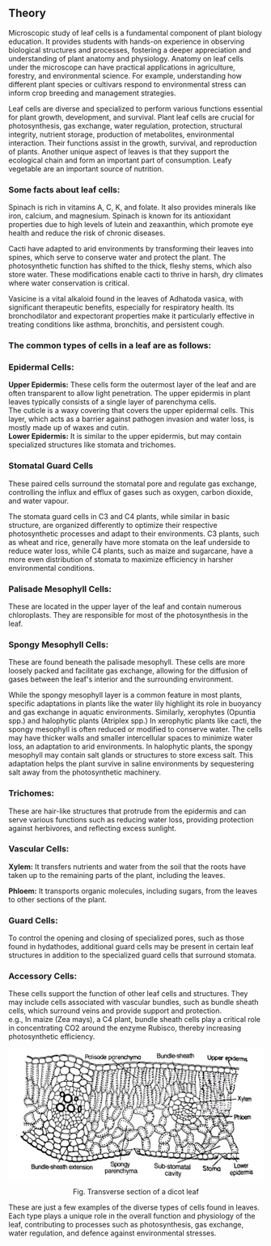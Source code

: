## Theory

Microscopic study of leaf cells is a fundamental component of plant biology education. It provides students with hands-on experience in observing biological structures and processes, fostering a deeper appreciation and understanding of plant anatomy and physiology. Anatomy on leaf cells under the microscope can have practical applications in agriculture, forestry, and environmental science. For example, understanding how different plant species or cultivars respond to environmental stress can inform crop breeding and management strategies.

Leaf cells are diverse and specialized to perform various functions essential for plant growth, development, and survival. Plant leaf cells are crucial for photosynthesis, gas exchange, water regulation, protection, structural integrity, nutrient storage, production of metabolites, environmental interaction. Their functions assist in the growth, survival, and reproduction of plants. Another unique aspect of leaves is that they support the ecological chain and form an important part of consumption. Leafy vegetable are an important source of nutrition.

### Some facts about leaf cells:

Spinach is rich in vitamins A, C, K, and folate. It also provides minerals like iron, calcium, and magnesium. Spinach is known for its antioxidant properties due to high levels of lutein and zeaxanthin, which promote eye health and reduce the risk of chronic diseases.

Cacti have adapted to arid environments by transforming their leaves into spines, which serve to conserve water and protect the plant. The photosynthetic function has shifted to the thick, fleshy stems, which also store water. These modifications enable cacti to thrive in harsh, dry climates where water conservation is critical.

Vasicine is a vital alkaloid found in the leaves of Adhatoda vasica, with significant therapeutic benefits, especially for respiratory health. Its bronchodilator and expectorant properties make it particularly effective in treating conditions like asthma, bronchitis, and persistent cough.

### The common types of cells in a leaf are as follows:

### Epidermal Cells:

**Upper Epidermis:** These cells form the outermost layer of the leaf and are often transparent to allow light penetration. The upper epidermis in plant leaves typically consists of a single layer of parenchyma cells.  
The cuticle is a waxy covering that covers the upper epidermal cells. This layer, which acts as a barrier against pathogen invasion and water loss, is mostly made up of waxes and cutin.  
**Lower Epidermis:** It is similar to the upper epidermis, but may contain specialized structures like stomata and trichomes.

###  Stomatal Guard Cells
These paired cells surround the stomatal pore and regulate gas exchange, controlling the influx and efflux of gases such as oxygen, carbon dioxide, and water vapour.

The stomata guard cells in C3 and C4 plants, while similar in basic structure, are organized differently to optimize their respective photosynthetic processes and adapt to their environments. C3 plants, such as wheat and rice, generally have more stomata on the leaf underside to reduce water loss, while C4 plants, such as maize and sugarcane, have a more even distribution of stomata to maximize efficiency in harsher environmental conditions.

### Palisade Mesophyll Cells:
These are located in the upper layer of the leaf and contain numerous chloroplasts. They are responsible for most of the photosynthesis in the leaf.  

###  Spongy Mesophyll Cells:
These are found beneath the palisade mesophyll. These cells are more loosely packed and facilitate gas exchange, allowing for the diffusion of gases between the leaf's interior and the surrounding environment.

While the spongy mesophyll layer is a common feature in most plants, specific adaptations in plants like the water lily highlight its role in buoyancy and gas exchange in aquatic environments. Similarly, xerophytes (Opuntia spp.) and halophytic plants (Atriplex spp.) In xerophytic plants like cacti, the spongy mesophyll is often reduced or modified to conserve water. The cells may have thicker walls and smaller intercellular spaces to minimize water loss, an adaptation to arid environments. In halophytic plants, the spongy mesophyll may contain salt glands or structures to store excess salt. This adaptation helps the plant survive in saline environments by sequestering salt away from the photosynthetic machinery.


### Trichomes:
These are hair-like structures that protrude from the epidermis and can serve various functions such as reducing water loss, providing protection against herbivores, and reflecting excess sunlight.

###  Vascular Cells: 
**Xylem:** It transfers nutrients and water from the soil that the roots have taken up to the remaining parts of the plant, including the leaves.  

**Phloem:** It transports organic molecules, including sugars, from the leaves to other sections of the plant.  

### Guard Cells: 
To control the opening and closing of specialized pores, such as those found in hydathodes, additional guard cells may be present in certain leaf structures in addition to the specialized guard cells that surround stomata.  

###  Accessory Cells:  
These cells support the function of other leaf cells and structures. They may include cells associated with vascular bundles, such as bundle sheath cells, which surround veins and provide support and protection.  
e.g., In maize (Zea mays), a C4 plant, bundle sheath cells play a critical role in concentrating CO2 around the enzyme Rubisco, thereby increasing photosynthetic efficiency.

 <div align="center">
<img src="images/leaf.jpg" class="img-fluid">
<p>Fig. Transverse section of a dicot leaf</p>
</div>

These are just a few examples of the diverse types of cells found in leaves. Each type plays a unique role in the overall function and physiology of the leaf, contributing to processes such as photosynthesis, gas exchange, water regulation, and defence against environmental stresses.

